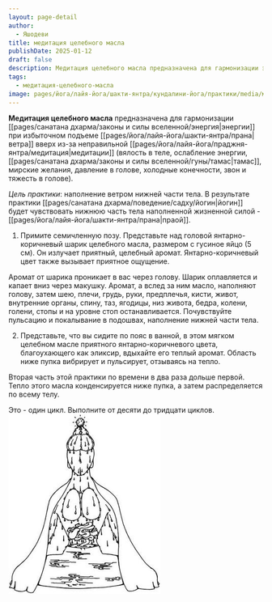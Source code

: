 ```yaml
---
layout: page-detail
author:
  - Яшодеви
title: медитация целебного масла
publishDate: 2025-01-12
draft: false
description: Медитация целебного масла предназначена для гармонизации энергии при избыточном подъеме ветра вверх из-за неправильной медитации (вялость в теле, ослабление энергии, тамас, мирские желания, давление в голове, холодные конечности, звон и тяжесть в голове).
tags:
  - медитация-целебного-масла
image: pages/йога/лайя-йога/шакти-янтра/кундалини-йога/практики/media/медитация-целебного-масла.png
---
```

**Медитация целебного масла** предназначена для гармонизации [[pages/санатана дхарма/законы и силы вселенной/энергия|энергии]] при избыточном подъеме [[pages/йога/лайя-йога/шакти-янтра/прана|ветра]] вверх из-за неправильной [[pages/йога/лайя-йога/праджня-янтра/медитация|медитации]] (вялость в теле, ослабление энергии, [[pages/санатана дхарма/законы и силы вселенной/гуны/тамас|тамас]], мирские желания, давление в голове, холодные конечности, звон и тяжесть в голове). 

*Цель практики*: наполнение ветром нижней части тела. В результате практики [[pages/санатана дхарма/поведение/садху/йогин|йогин]] будет чувствовать нижнюю часть тела наполненной жизненной силой - [[pages/йога/лайя-йога/шакти-янтра/прана|праой]].

1. Примите семичленную позу. Представьте над головой янтарно-коричневый шарик целебного масла, размером с гусиное яйцо (5 см). Он излучает приятный, целебный аромат. Янтарно-коричневый цвет также вызывает приятное ощущение. 

Аромат от шарика проникает в вас через голову. Шарик оплавляется и капает вниз через макушку. Аромат, а вслед за ним масло, наполняют голову, затем шею, плечи, грудь, руки, предплечья, кисти, живот, внутренние органы, спину, таз, ягодицы, низ живота, бедра, колени, голени, стопы и на уровне стоп останавливается. Почувствуйте пульсацию и покалывание в подошвах, наполнение нижней части тела. 

2. Представьте, что вы сидите по пояс в ванной, в этом мягком целебном масле приятного янтарно-коричневого цвета, благоухающего как эликсир, вдыхайте его теплый аромат. Область ниже пупка вибрирует и пульсирует, отзываясь на тепло. 

Вторая часть этой практики по времени в два раза дольше первой. Тепло этого масла конденсируется ниже пупка, а затем распределяется по всему телу. 

Это - один цикл. Выполните от десяти до тридцати циклов. ![медитация_целебного_масла](pages/йога/лайя-йога/шакти-янтра/кундалини-йога/практики/media/медитация-целебного-масла.png)
